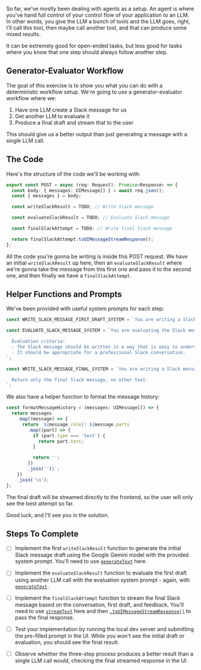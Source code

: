 So far, we've mostly been dealing with agents as a setup. An agent is where you've hand full control of your control flow of your application to an LLM. In other words, you give the LLM a bunch of tools and the LLM goes, right, I'll call this tool, then maybe call another tool, and that can produce some mixed results.

It can be extremely good for open-ended tasks, but less good for tasks where you know that one step should always follow another step.

## Generator-Evaluator Workflow

The goal of this exercise is to show you what you can do with a deterministic workflow setup. We're going to use a generator-evaluator workflow where we:

1. Have one LLM create a Slack message for us
2. Get another LLM to evaluate it
3. Produce a final draft and stream that to the user

This should give us a better output than just generating a message with a single LLM call.

## The Code

Here's the structure of the code we'll be working with:

```ts
export const POST = async (req: Request): Promise<Response> => {
  const body: { messages: UIMessage[] } = await req.json();
  const { messages } = body;

  const writeSlackResult = TODO; // Write Slack message

  const evaluateSlackResult = TODO; // Evaluate Slack message

  const finalSlackAttempt = TODO; // Write final Slack message

  return finalSlackAttempt.toUIMessageStreamResponse();
};
```

All the code you're gonna be writing is inside this POST request. We have an initial `writeSlackResult` up here, then an `evaluateSlackResult` where we're gonna take the message from this first one and pass it to the second one, and then finally we have a `finalSlackAttempt`.

## Helper Functions and Prompts

We've been provided with useful system prompts for each step:

```ts
const WRITE_SLACK_MESSAGE_FIRST_DRAFT_SYSTEM = `You are writing a Slack message for a user based on the conversation history. Only return the Slack message, no other text.`;

const EVALUATE_SLACK_MESSAGE_SYSTEM = `You are evaluating the Slack message produced by the user.

  Evaluation criteria:
  - The Slack message should be written in a way that is easy to understand.
  - It should be appropriate for a professional Slack conversation.
`;

const WRITE_SLACK_MESSAGE_FINAL_SYSTEM = `You are writing a Slack message based on the conversation history, a first draft, and some feedback given about that draft.

  Return only the final Slack message, no other text.
`;
```

We also have a helper function to format the message history:

```ts
const formatMessageHistory = (messages: UIMessage[]) => {
  return messages
    .map((message) => {
      return `${message.role}: ${message.parts
        .map((part) => {
          if (part.type === 'text') {
            return part.text;
          }

          return '';
        })
        .join('')}`;
    })
    .join('\n');
};
```

The final draft will be streamed directly to the frontend, so the user will only see the best attempt so far.

Good luck, and I'll see you in the solution.

## Steps To Complete

- [ ] Implement the first `writeSlackResult` function to generate the initial Slack message draft using the Google Gemini model with the provided system prompt. You'll need to use [`generateText`](/exercises/01-ai-sdk-basics/01.03-generating-text/problem/readme.md) here.

- [ ] Implement the `evaluateSlackResult` function to evaluate the first draft using another LLM call with the evaluation system prompt - again, with [`generateText`](/exercises/01-ai-sdk-basics/01.03-generating-text/problem/readme.md).

- [ ] Implement the `finalSlackAttempt` function to stream the final Slack message based on the conversation, first draft, and feedback. You'll need to use [`streamText`](/exercises/01-ai-sdk-basics/01.04-stream-text-to-terminal/problem/readme.md) here and then [`.toUIMessageStreamResponse()`](/exercises/01-ai-sdk-basics/01.06-stream-text-to-ui/problem/readme.md) to pass the final response.

- [ ] Test your implementation by running the local dev server and submitting the pre-filled prompt in the UI. While you won't see the initial draft or evaluation, you should see the final result.

- [ ] Observe whether the three-step process produces a better result than a single LLM call would, checking the final streamed response in the UI.
